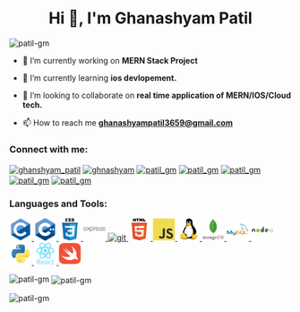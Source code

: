 <h1 align="center">Hi 👋, I'm Ghanashyam Patil</h1>
<p align="left"> <img src="https://komarev.com/ghpvc/?username=patil-gm&label=Profile%20views&color=0e75b6&style=flat" alt="patil-gm" /> </p>

- 🔭 I’m currently working on **MERN Stack Project**

- 🌱 I’m currently learning **ios devlopement.**

- 👯 I’m looking to collaborate on **real time application of MERN/IOS/Cloud tech.**

- 📫 How to reach me **ghanashyampatil3659@gmail.com**

<h3 align="left">Connect with me:</h3>
<p align="left">
<a href="https://twitter.com/ghanshyam_patil" target="blank"><img align="center" src="https://raw.githubusercontent.com/rahuldkjain/github-profile-readme-generator/master/src/images/icons/Social/twitter.svg" alt="ghanshyam_patil" height="30" width="40" /></a>
<a href="https://linkedin.com/in/ghnashyam" target="blank"><img align="center" src="https://raw.githubusercontent.com/rahuldkjain/github-profile-readme-generator/master/src/images/icons/Social/linked-in-alt.svg" alt="ghnashyam" height="30" width="40" /></a>
<a href="https://www.codechef.com/users/patil_gm" target="blank"><img align="center" src="https://cdn.jsdelivr.net/npm/simple-icons@3.1.0/icons/codechef.svg" alt="patil_gm" height="30" width="40" /></a>
<a href="https://www.hackerrank.com/patil_gm" target="blank"><img align="center" src="https://raw.githubusercontent.com/rahuldkjain/github-profile-readme-generator/master/src/images/icons/Social/hackerrank.svg" alt="patil_gm" height="30" width="40" /></a>
<a href="https://codeforces.com/profile/patil_gm" target="blank"><img align="center" src="https://raw.githubusercontent.com/rahuldkjain/github-profile-readme-generator/master/src/images/icons/Social/codeforces.svg" alt="patil_gm" height="30" width="40" /></a>
<a href="https://www.hackerearth.com/patil_gm" target="blank"><img align="center" src="https://raw.githubusercontent.com/rahuldkjain/github-profile-readme-generator/master/src/images/icons/Social/hackerearth.svg" alt="patil_gm" height="30" width="40" /></a>
<a href="https://auth.geeksforgeeks.org/user/patil_gm" target="blank"><img align="center" src="https://raw.githubusercontent.com/rahuldkjain/github-profile-readme-generator/master/src/images/icons/Social/geeks-for-geeks.svg" alt="patil_gm" height="30" width="40" /></a>
</p>

<h3 align="left">Languages and Tools:</h3>
<p align="left"> <a href="https://www.cprogramming.com/" target="_blank" rel="noreferrer"> <img src="https://raw.githubusercontent.com/devicons/devicon/master/icons/c/c-original.svg" alt="c" width="40" height="40"/> </a> <a href="https://www.w3schools.com/cpp/" target="_blank" rel="noreferrer"> <img src="https://raw.githubusercontent.com/devicons/devicon/master/icons/cplusplus/cplusplus-original.svg" alt="cplusplus" width="40" height="40"/> </a> <a href="https://www.w3schools.com/css/" target="_blank" rel="noreferrer"> <img src="https://raw.githubusercontent.com/devicons/devicon/master/icons/css3/css3-original-wordmark.svg" alt="css3" width="40" height="40"/> </a> <a href="https://expressjs.com" target="_blank" rel="noreferrer"> <img src="https://raw.githubusercontent.com/devicons/devicon/master/icons/express/express-original-wordmark.svg" alt="express" width="40" height="40"/> </a> <a href="https://git-scm.com/" target="_blank" rel="noreferrer"> <img src="https://www.vectorlogo.zone/logos/git-scm/git-scm-icon.svg" alt="git" width="40" height="40"/> </a> <a href="https://www.w3.org/html/" target="_blank" rel="noreferrer"> <img src="https://raw.githubusercontent.com/devicons/devicon/master/icons/html5/html5-original-wordmark.svg" alt="html5" width="40" height="40"/> </a> <a href="https://developer.mozilla.org/en-US/docs/Web/JavaScript" target="_blank" rel="noreferrer"> <img src="https://raw.githubusercontent.com/devicons/devicon/master/icons/javascript/javascript-original.svg" alt="javascript" width="40" height="40"/> </a> <a href="https://www.linux.org/" target="_blank" rel="noreferrer"> <img src="https://raw.githubusercontent.com/devicons/devicon/master/icons/linux/linux-original.svg" alt="linux" width="40" height="40"/> </a> <a href="https://www.mongodb.com/" target="_blank" rel="noreferrer"> <img src="https://raw.githubusercontent.com/devicons/devicon/master/icons/mongodb/mongodb-original-wordmark.svg" alt="mongodb" width="40" height="40"/> </a> <a href="https://www.mysql.com/" target="_blank" rel="noreferrer"> <img src="https://raw.githubusercontent.com/devicons/devicon/master/icons/mysql/mysql-original-wordmark.svg" alt="mysql" width="40" height="40"/> </a> <a href="https://nodejs.org" target="_blank" rel="noreferrer"> <img src="https://raw.githubusercontent.com/devicons/devicon/master/icons/nodejs/nodejs-original-wordmark.svg" alt="nodejs" width="40" height="40"/> </a> <a href="https://www.python.org" target="_blank" rel="noreferrer"> <img src="https://raw.githubusercontent.com/devicons/devicon/master/icons/python/python-original.svg" alt="python" width="40" height="40"/> </a> <a href="https://reactjs.org/" target="_blank" rel="noreferrer"> <img src="https://raw.githubusercontent.com/devicons/devicon/master/icons/react/react-original-wordmark.svg" alt="react" width="40" height="40"/> </a> <a href="https://developer.apple.com/swift/" target="_blank" rel="noreferrer"> <img src="https://raw.githubusercontent.com/devicons/devicon/master/icons/swift/swift-original.svg" alt="swift" width="40" height="40"/> </a> </p>

<p><img align="left" src="https://github-readme-stats.vercel.app/api/top-langs?username=patil-gm&show_icons=true&locale=en&layout=compact" alt="patil-gm" /></p>

<p>&nbsp;<img align="center" src="https://github-readme-stats.vercel.app/api?username=patil-gm&show_icons=true&locale=en" alt="patil-gm" /></p>

<p><img align="center" src="https://github-readme-streak-stats.herokuapp.com/?user=patil-gm&" alt="patil-gm" /></p>
